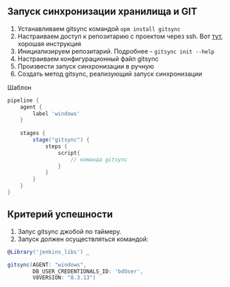## Запуск синхронизации хранилища и GIT

1. Устанавливаем gitsync командой ```opm install gitsync``` 
2. Настраиваем доступ к репозитарию с проектом через ssh. Вот [тут](https://ru.stackoverflow.com/questions/468812/%D0%9A%D0%B0%D0%BA-%D0%BD%D0%B0%D1%81%D1%82%D1%80%D0%BE%D0%B8%D1%82%D1%8C-%D0%BF%D0%BE%D0%B4%D0%BA%D0%BB%D1%8E%D1%87%D0%B5%D0%BD%D0%B8%D0%B5-%D0%BA-%D1%83%D0%B4%D0%B0%D0%BB%D0%B5%D0%BD%D0%BD%D0%BE%D0%BC%D1%83-git-%D1%80%D0%B5%D0%BF%D0%BE%D0%B7%D0%B8%D1%82%D0%BE%D1%80%D0%B8%D1%8E), хорошая инструкция
3. Инициализируем репозитарий.  Подробнее - ```gitsync init --help```
4. Настраиваем конфигурационный файл gitsync 
5. Произвести запуск синхронизации в ручную
6. Создать метод gitsync, реализующий запуск синхронизации

Шаблон
```groovy
pipeline {
    agent {
        label 'windows'
    } 
    
    stages {
        stage("gitsync") {
            steps { 
                script{
                    // команда gitsync
                }
            }
        }
    }
}
```

## Критерий успешности
1. Запус gitsync джобой по таймеру.
2. Запуск должен осуществляться командой:

```groovy
@Library('jenkins_libs') _

gitsync(AGENT: "windows",
        DB_USER_CREDENTIONALS_ID: 'bdUser',
        V8VERSION: "8.3.13")
```